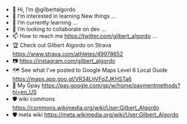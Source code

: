 - 👋 Hi, I’m @gilbertalgordo 
- 👀 I’m interested in learning New things ...
- 🌱 I’m currently learning ...
- 💞️ I’m looking to collaborate on dev ...
- 📫 How to reach me https://twitter.com/gilbert_algordo  ...
- 🏆 Check out Gilbert Algordo on Strava
https://www.strava.com/athletes/49978652
- 📷 https://instagram.com/gilbert_algordo 
- 🗺 See what I've posted to Google Maps
Level 6 Local Guide
https://maps.app.goo.gl/VR34LhVFqZJKHSTa6
- 💸 My Gpay https://pay.google.com/gp/w/home/paymentmethods?hl=en_US
- 🛡 wiki commons https://commons.wikimedia.org/wiki/User:Gilbert_Algordo
- 🛡 meta wiki https://meta.wikimedia.org/wiki/User:Gilbert_Algordo
<!---
gilbertalgordo/gilbertalgordo is a ✨ special ✨ repository because its `README.md` (this file) appears on your GitHub profile.
You can click the Preview link to take a look at your changes.
--->
